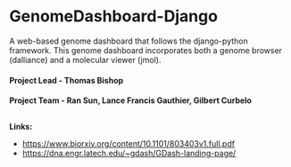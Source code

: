 # GenomeDashboard-Django
A web-based genome dashboard that follows the django-python framework. This genome dashboard incorporates both a genome browser (dalliance) and a molecular viewer (jmol).

#### Project Lead - Thomas Bishop
#### Project Team - Ran Sun, Lance Francis Gauthier, Gilbert Curbelo

##
**Links:**
- https://www.biorxiv.org/content/10.1101/803403v1.full.pdf
- https://dna.engr.latech.edu/~gdash/GDash-landing-page/
